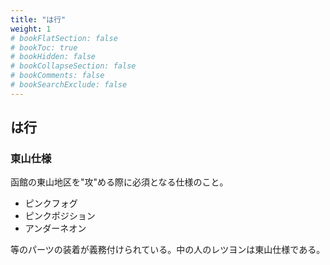 ```yaml
---
title: "は行"
weight: 1
# bookFlatSection: false
# bookToc: true
# bookHidden: false
# bookCollapseSection: false
# bookComments: false
# bookSearchExclude: false
---
```


## は行

### 東山仕様

函館の東山地区を"攻"める際に必須となる仕様のこと。

- ピンクフォグ
- ピンクポジション
- アンダーネオン

等のパーツの装着が義務付けられている。中の人のレツヨンは東山仕様である。

